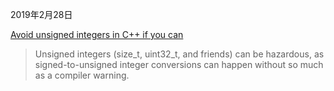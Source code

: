 2019年2月28日

[Avoid unsigned integers in C++ if you can](http://wesmckinney.com/blog/avoid-unsigned-integers/)

> Unsigned integers (size_t, uint32_t, and friends) can be hazardous, as signed-to-unsigned integer conversions can happen without so much as a compiler warning.


